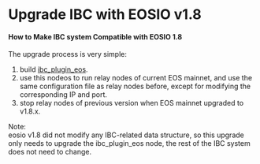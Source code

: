 # Upgrade IBC with EOSIO v1.8

#### How to Make IBC system Compatible with EOSIO 1.8

The upgrade process is very simple:

1. build [ibc\_plugin\_eos](https://github.com/boscore/ibc_plugin_eos).
2. use this nodeos to run relay nodes of current EOS mainnet, and use the same configuration file as relay nodes before, except for modifying the corresponding IP and port.
3. stop relay nodes of previous version when EOS mainnet upgraded to v1.8.x.

Note:  
eosio v1.8 did not modify any IBC-related data structure, so this upgrade only needs to upgrade the ibc\_plugin\_eos node, the rest of the IBC system does not need to change.

